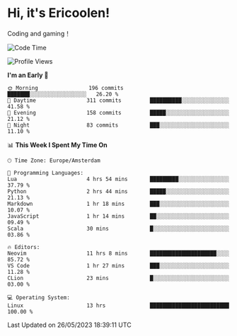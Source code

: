 # Hi, it's Ericoolen!
Coding and gaming！

<!--START_SECTION:waka-->
![Code Time](http://img.shields.io/badge/Code%20Time-824%20hrs%2026%20mins-blue)

![Profile Views](http://img.shields.io/badge/Profile%20Views-2-blue)

**I'm an Early 🐤** 

```text
🌞 Morning                196 commits         ███████░░░░░░░░░░░░░░░░░░   26.20 % 
🌆 Daytime                311 commits         ██████████░░░░░░░░░░░░░░░   41.58 % 
🌃 Evening                158 commits         █████░░░░░░░░░░░░░░░░░░░░   21.12 % 
🌙 Night                  83 commits          ███░░░░░░░░░░░░░░░░░░░░░░   11.10 % 
```


📊 **This Week I Spent My Time On** 

```text
🕑︎ Time Zone: Europe/Amsterdam

💬 Programming Languages: 
Lua                      4 hrs 54 mins       █████████░░░░░░░░░░░░░░░░   37.79 % 
Python                   2 hrs 44 mins       █████░░░░░░░░░░░░░░░░░░░░   21.13 % 
Markdown                 1 hr 18 mins        ███░░░░░░░░░░░░░░░░░░░░░░   10.07 % 
JavaScript               1 hr 14 mins        ██░░░░░░░░░░░░░░░░░░░░░░░   09.49 % 
Scala                    30 mins             █░░░░░░░░░░░░░░░░░░░░░░░░   03.86 % 

🔥 Editors: 
Neovim                   11 hrs 8 mins       █████████████████████░░░░   85.72 % 
VS Code                  1 hr 27 mins        ███░░░░░░░░░░░░░░░░░░░░░░   11.28 % 
CLion                    23 mins             █░░░░░░░░░░░░░░░░░░░░░░░░   03.00 % 

💻 Operating System: 
Linux                    13 hrs              █████████████████████████   100.00 % 
```


 Last Updated on 26/05/2023 18:39:11 UTC
<!--END_SECTION:waka-->

